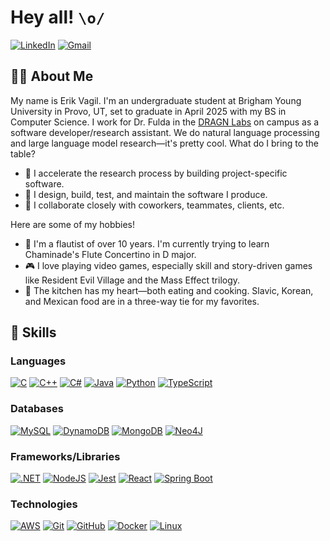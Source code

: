 # Hey all! `\o/`

[![LinkedIn](https://custom-icon-badges.demolab.com/badge/LinkedIn-0A66C2?logo=linkedin-white&logoColor=fff)](https://www.linkedin.com/in/erikvagil)
[![Gmail](https://img.shields.io/badge/Gmail-D14836?logo=gmail&logoColor=white)](mailto:erikvagil2734@gmail.com?subject=Hey%20Erik!)

## 👨‍💻 About Me

My name is Erik Vagil. I'm an undergraduate student at Brigham Young University in Provo, UT, set to graduate in April 2025 with my BS in Computer Science. I work for Dr. Fulda in the [DRAGN Labs](https://dragn.ai) on campus as a software developer/research assistant. We do natural language processing and large language model research—it's pretty cool. What do I bring to the table?

- 🏃 I accelerate the research process by building project-specific software.
- 📄 I design, build, test, and maintain the software I produce.
- 👥 I collaborate closely with coworkers, teammates, clients, etc.

Here are some of my hobbies!

- 🪈 I'm a flautist of over 10 years. I'm currently trying to learn Chaminade's Flute Concertino in D major.
- 🎮 I love playing video games, especially skill and story-driven games like Resident Evil Village and the Mass Effect trilogy.
- 🥘 The kitchen has my heart—both eating and cooking. Slavic, Korean, and Mexican food are in a three-way tie for my favorites.

## 🦾 Skills

### Languages

[![C](https://img.shields.io/badge/C-00599C?logo=c&logoColor=white)](#) [![C++](https://img.shields.io/badge/C++-%2300599C.svg?logo=c%2B%2B&logoColor=white)](#) [![C#](https://custom-icon-badges.demolab.com/badge/C%23-%23239120.svg?logo=cshrp&logoColor=white&color=9A5AE8)](#) [![Java](https://img.shields.io/badge/Java-%23ED8B00.svg?logo=openjdk&logoColor=white)](#) [![Python](https://img.shields.io/badge/Python-3776AB?logo=python&logoColor=fff)](#) [![TypeScript](https://img.shields.io/badge/TypeScript-3178C6?logo=typescript&logoColor=fff)](#)

### Databases

[![MySQL](https://img.shields.io/badge/MySQL-4479A1?logo=mysql&logoColor=fff)](#) [![DynamoDB](https://img.shields.io/badge/DynamoDB-4053D6?logo=amazondynamodb&logoColor=fff)](#) [![MongoDB](https://img.shields.io/badge/MongoDB-%234ea94b.svg?logo=mongodb&logoColor=white)](#) [![Neo4J](https://img.shields.io/badge/Neo4j-008CC1?logo=neo4j&logoColor=white)](#)

### Frameworks/Libraries

[![.NET](https://img.shields.io/badge/.NET-512BD4?logo=dotnet&logoColor=fff)](#) [![NodeJS](https://img.shields.io/badge/Node.js-6DA55F?logo=node.js&logoColor=white)](#) [![Jest](https://img.shields.io/badge/Jest-C21325?logo=jest&logoColor=fff)](#) [![React](https://img.shields.io/badge/React-%2320232a.svg?logo=react&logoColor=%2361DAFB)](#) [![Spring Boot](https://img.shields.io/badge/Spring%20Boot-6DB33F?logo=springboot&logoColor=fff)](#)

### Technologies

[![AWS](https://img.shields.io/badge/AWS-%23FF9900.svg?logo=amazon-web-services&logoColor=white)](#) [![Git](https://img.shields.io/badge/Git-F05032?logo=git&logoColor=fff)](#) [![GitHub](https://img.shields.io/badge/GitHub-%23121011.svg?logo=github&logoColor=white)](#) [![Docker](https://img.shields.io/badge/Docker-2496ED?logo=docker&logoColor=fff)](#) [![Linux](https://img.shields.io/badge/Linux-FCC624?logo=linux&logoColor=black)](#)

<!--
## 🛠️ Projects
-->


<!--
**ErikVagil/ErikVagil** is a ✨ _special_ ✨ repository because its `README.md` (this file) appears on your GitHub profile.

Here are some ideas to get you started:

- 🔭 I’m currently working on ...
- 🌱 I’m currently learning ...
- 👯 I’m looking to collaborate on ...
- 🤔 I’m looking for help with ...
- 💬 Ask me about ...
- 📫 How to reach me: ...
- 😄 Pronouns: ...
- ⚡ Fun fact: ...
-->
